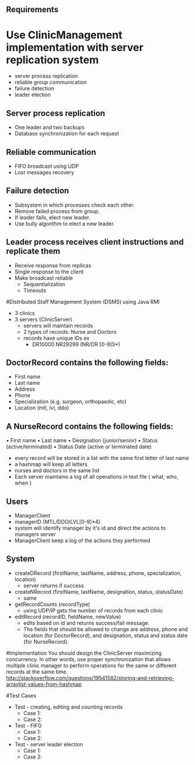 ##  Requirements
 
#  Use ClinicManagement implementation with server replication system
* server process replication
* reliable group communication
* failure detection
* leader election

## Server process replication
* One leader and two backups
* Database synchronization for each request

## Reliable communication
* FIFO broadcast using UDP
* Lost messages recovery
	
## Failure detection
* Subsystem in which processes check each other.
* Remove failed process from group.
* If leader fails, elect new leader.
* Use bully algorithm to elect a new leader.

## Leader process receives client instructions and replicate them
* Receive response from replicas
* Single response to the client
* Make broadcast reliable
  * Sequentialization
  * Timeouts


#Distributed Staff Management System (DSMS) using Java RMI

* 3 clinics
* 3 servers (ClinicServer)
  * servers will maintain records
  * 2 types of records: Nurse and Doctors
  * records have unique IDs ex
    * DR10000 NR29299 (NR/DR [0-9]5*)

## DoctorRecord contains the following fields:
* First name
* Last name
* Address
* Phone
* Specialization (e.g. surgeon, orthopaedic, etc)
* Location (mtl, lvl, ddo)

## A NurseRecord contains the following fields:
• First name
• Last name
• Designation (junior/senior)
• Status (active/terminated)
• Status Date (active or terminated date)

* every record will be stored in a list with the same first letter of last name
* a hashmap will keep all letters
* nurses and doctors in the same list
* Each server maintains a log of all operations in text file ( what, who, when )

## Users 
* ManagerClient
* managerID (MTL/DDO/LVL[0-9]*4)
* system will identify manager by it's id and direct the actions to managers server
* ManagerClient keep a log of the actions they performed

## System
* createDRecord (firstName, lastName, address, phone, specialization, location)
  * server returns if success
* createNRecord (firstName, lastName, designation, status, statusDate)
  * same
* getRecordCounts (recordType)
  * using UDP/IP gets the number of records from each clinic
* editRecord (recordID, fieldName, newValue)
  * edits based on id and returns success/fail message. 
  * The fields that should be allowed to change are address, phone and location (for DoctorRecord), and designation, status and status date (for NurseRecord).

#Implementation
You should design the ClinicServer maximizing concurrency. In other words, use proper
synchronization that allows multiple clinic manager to perform operations for the same or
different records at the same time.
http://stackoverflow.com/questions/19541582/storing-and-retrieving-arraylist-values-from-hashmap

#Test Cases

* Test - creating, editing and counting records
  * Case 1: 
  * Case 2: 
* Test - FIFO
  * Case 1: 
  * Case 2:
* Test - server leader election
  * Case 1:
  * Case 2:
